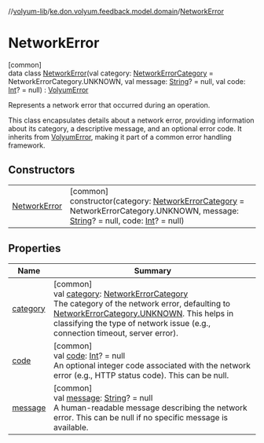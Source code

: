 //[volyum-lib](../../../index.md)/[ke.don.volyum.feedback.model.domain](../index.md)/[NetworkError](index.md)

# NetworkError

[common]\
data class [NetworkError](index.md)(val category: [NetworkErrorCategory](../-network-error-category/index.md) = NetworkErrorCategory.UNKNOWN, val message: [String](https://kotlinlang.org/api/core/kotlin-stdlib/kotlin/-string/index.html)? = null, val code: [Int](https://kotlinlang.org/api/core/kotlin-stdlib/kotlin/-int/index.html)? = null) : [VolyumError](../-volyum-error/index.md)

Represents a network error that occurred during an operation.

This class encapsulates details about a network error, providing information about its category, a descriptive message, and an optional error code. It inherits from [VolyumError](../-volyum-error/index.md), making it part of a common error handling framework.

## Constructors

| | |
|---|---|
| [NetworkError](-network-error.md) | [common]<br>constructor(category: [NetworkErrorCategory](../-network-error-category/index.md) = NetworkErrorCategory.UNKNOWN, message: [String](https://kotlinlang.org/api/core/kotlin-stdlib/kotlin/-string/index.html)? = null, code: [Int](https://kotlinlang.org/api/core/kotlin-stdlib/kotlin/-int/index.html)? = null) |

## Properties

| Name | Summary |
|---|---|
| [category](category.md) | [common]<br>val [category](category.md): [NetworkErrorCategory](../-network-error-category/index.md)<br>The category of the network error, defaulting to [NetworkErrorCategory.UNKNOWN](../-network-error-category/-u-n-k-n-o-w-n/index.md).     This helps in classifying the type of network issue (e.g., connection timeout, server error). |
| [code](code.md) | [common]<br>val [code](code.md): [Int](https://kotlinlang.org/api/core/kotlin-stdlib/kotlin/-int/index.html)? = null<br>An optional integer code associated with the network error (e.g., HTTP status code). This can be null. |
| [message](message.md) | [common]<br>val [message](message.md): [String](https://kotlinlang.org/api/core/kotlin-stdlib/kotlin/-string/index.html)? = null<br>A human-readable message describing the network error. This can be null if no specific message is available. |